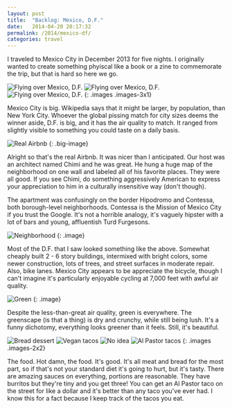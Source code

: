 ```yaml
---
layout: post
title:  "Backlog: Mexico, D.F."
date:   2014-04-20 20:17:32
permalink: /2014/mexico-df/
categories: travel
---
```


I traveled to Mexico City in December 2013 for five nights. I originally wanted to create something phyiscal like a book or a zine to commemorate the trip, but that is hard so here we go.

![Flying over Mexico, D.F.](/img/df/01-01-s.jpg "Flying over DF")
![Flying over Mexico, D.F.](/img/df/01-02-s.jpg "Flying over DF")
![Flying over Mexico, D.F.](/img/df/01-03-s.jpg "Flying over DF")
{: .images .images-3x1}

Mexico City is big. Wikipedia says that it might be larger, by population, than New York City. Whoever the global pissing match for city sizes deems the winner aside, D.F. is big, and it has the air quality to match. It ranged from slightly visible to something you could taste on a daily basis.

![Real Airbnb](/img/df/03.jpg "Real Airbnb")
{: .big-image}

Alright so that's the real Airbnb. It was nicer than I anticipated. Our host was an architect named Chimi and he was great. He hung a huge map of the neighborhood on one wall and labeled all of his favorite places. They were all good. If you see Chimi, do something aggressively American to express your appreciation to him in a culturally insensitive way (don't though).

The apartment was confusingly on the border Hipodromo and Contessa, both borough-level neighborhoods. Contessa is the Mission of Mexico City if you trust the Google. It's not a horrible analogy, it's vaguely hipster with a lot of bars and young, affluentish Turd Furgesons.

![Neighborhood](/img/df/04.jpg "Neighborhood")
{: .image}

Most of the D.F. that I saw looked something like the above. Somewhat cheaply built 2 - 6 story buildings, intermixed with bright colors, some newer construction, lots of trees, and street surfaces in moderate repair. Also, bike lanes. Mexico City appears to be appreciate the bicycle, though I can't imagine it's particularly enjoyable cycling at 7,000 feet with awful air quality.

![Green](/img/df/05.jpg "Green")
{: .image}

Despite the less-than-great air quality, green is everywhere. The greenscape (is that a thing) is dry and crunchy, while still being lush. It's a funny dichotomy, everything looks greener than it feels. Still, it's beautiful.

![Bread dessert](/img/df/06-s.jpg "Bread dessert")
![Vegan tacos](/img/df/07-s.jpg "Vegan tacos")
![No idea](/img/df/09-s.jpg "No idea")
![Al Pastor tacos](/img/df/08-s.jpg "Al Pastor tacos")
{: .images .images-2x2}

The food. Hot damn, the food. It's good. It's all meat and bread for the most part, so if that's not your standard diet it's going to hurt, but it's tasty. There are amazing sauces on everything, portions are reasonable. They have burritos but they're tiny and you get three! You can get an Al Pastor taco on the street for like a dollar and it's better than any taco you've ever had. I know this for a fact because I keep track of the tacos you eat.